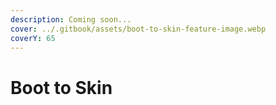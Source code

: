 ```yaml
---
description: Coming soon...
cover: ../.gitbook/assets/boot-to-skin-feature-image.webp
coverY: 65
---
```


# Boot to Skin

